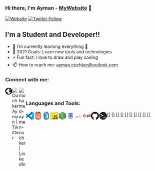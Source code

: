  ### Hi there, I'm Ayman - [MyWebsite][website] 👋

[![Website](https://img.shields.io/website?label=MyWebsite&style=for-the-badge&url=https://mohamedaymanouchker.github.io/my-site/)](https://mohamedaymanouchker.github.io/my-site/)
[![Twitter Follow](https://img.shields.io/twitter/follow/OuchkerAyman?color=1DA1F2&logo=twitter&style=for-the-badge)](https://twitter.com/intent/follow?screen_name=OuchkerAyman)

## I'm a Student and Developer!!

- 🌱 I’m currently learning everything 🤣
- 🥅 2021 Goals: Learn new tools and technologies
- ⚡ Fun fact: I love to draw and play coding
- 📫 How to reach me: ayman.ouchker@outlook.com

### Connect with me:

[<img align="left" alt="mohamedaymanouchker.github.io/my-site/" width="22px" src="https://raw.githubusercontent.com/iconic/open-iconic/master/svg/globe.svg" />][website]
[<img align="left" alt="OuchkerAyman | Twitter" width="22px" src="https://cdn.jsdelivr.net/npm/simple-icons@v3/icons/twitter.svg" />][twitter]
[<img align="left" alt="mohamed-ayman-ouchker | LinkedIn" width="22px" src="https://cdn.jsdelivr.net/npm/simple-icons@v3/icons/linkedin.svg" />][linkedin]

<br />

### Languages and Tools:

[<img align="left" alt="Visual Studio Code" width="26px" src="https://raw.githubusercontent.com/github/explore/80688e429a7d4ef2fca1e82350fe8e3517d3494d/topics/visual-studio-code/visual-studio-code.png" />]
[<img align="left" alt="HTML5" width="26px" src="https://raw.githubusercontent.com/github/explore/80688e429a7d4ef2fca1e82350fe8e3517d3494d/topics/html/html.png" />]
[<img align="left" alt="CSS3" width="26px" src="https://raw.githubusercontent.com/github/explore/80688e429a7d4ef2fca1e82350fe8e3517d3494d/topics/css/css.png" />]
[<img align="left" alt="JavaScript" width="26px" src="https://raw.githubusercontent.com/github/explore/80688e429a7d4ef2fca1e82350fe8e3517d3494d/topics/javascript/javascript.png" />]
[<img align="left" alt="Node.js" width="26px" src="https://raw.githubusercontent.com/github/explore/80688e429a7d4ef2fca1e82350fe8e3517d3494d/topics/nodejs/nodejs.png" />]
[<img align="left" alt="SQL" width="26px" src="https://raw.githubusercontent.com/github/explore/80688e429a7d4ef2fca1e82350fe8e3517d3494d/topics/sql/sql.png" />]
[<img align="left" alt="MySQL" width="26px" src="https://raw.githubusercontent.com/github/explore/80688e429a7d4ef2fca1e82350fe8e3517d3494d/topics/mysql/mysql.png" />]
[<img align="left" alt="Git" width="26px" src="https://raw.githubusercontent.com/github/explore/80688e429a7d4ef2fca1e82350fe8e3517d3494d/topics/git/git.png" />]
[<img align="left" alt="GitHub" width="26px" src="https://raw.githubusercontent.com/github/explore/78df643247d429f6cc873026c0622819ad797942/topics/github/github.png" />]
[<img align="left" alt="Terminal" width="26px" src="https://raw.githubusercontent.com/github/explore/80688e429a7d4ef2fca1e82350fe8e3517d3494d/topics/terminal/terminal.png" />]

<br />
<br />

[website]: https://mohamedaymanouchker.github.io/my-site
[twitter]: https://twitter.com/OuchkerAyman
[linkedin]: https://www.linkedin.com/in/mohamed-ayman-ouchker/
